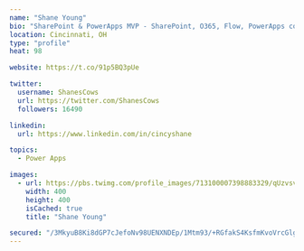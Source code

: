 ```yaml
---
name: "Shane Young"
bio: "SharePoint & PowerApps MVP - SharePoint, O365, Flow, PowerApps consulting? @PowerApps911 | Pure Snark? You found it."
location: Cincinnati, OH
type: "profile"
heat: 98

website: https://t.co/91p5BQ3pUe

twitter:
  username: ShanesCows
  url: https://twitter.com/ShanesCows
  followers: 16490

linkedin:
  url: https://www.linkedin.com/in/cincyshane

topics:
  - Power Apps

images:
  - url: https://pbs.twimg.com/profile_images/713100007398883329/qUzvsvQ3_400x400.jpg
    width: 400
    height: 400
    isCached: true
    title: "Shane Young"

secured: "/3MkyuB8Ki8dGP7cJefoNv98UENXNDEp/1Mtm93/+RGfakS4KsfmKvoVrcGlgH5lzdjAJVhh0ODoGxLDoq5Fd24qi0Ps7lP278SIxQTlGTXNK3slOQgV6YfWeZwgKC51bgLPnIFNZzTIBW79xKxsOCEklULcq0hpEKpWZ4vjHQXmF5+ZAXpO4tBdyfBJM+5VS9czJTT6MnEClTXzGvxZCSH/Gi235n5ZU4vadOFTlfNYS8R0p2yuMrvT6ORKSZvQrQkXBMKRYIHo0+tuD0+BYosyiWjCiL+fInxlHOx3g0xhkboqLlnaHlKiLzK/PbzqTZx6jtijuxPZbpCpCg5Fa1xeOnz5RXWH4CSJ84gubRi+TenvVbf+CsTjNUeNf/1pJjeV4tOrAHRuCA99eBOOtOYrhIQfNcTd+rn928sqOBU=;rngG4QLXMZNfhL/XsEgMTQ=="
---
```



